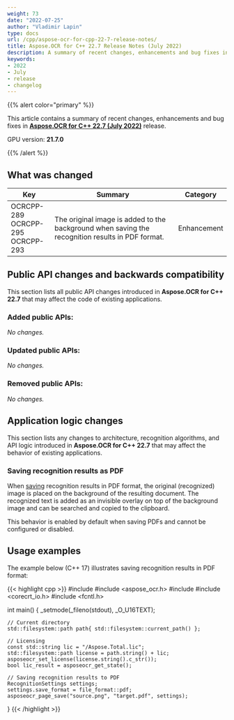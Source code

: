 ```yaml
---
weight: 73
date: "2022-07-25"
author: "Vladimir Lapin"
type: docs
url: /cpp/aspose-ocr-for-cpp-22-7-release-notes/
title: Aspose.OCR for C++ 22.7 Release Notes (July 2022)
description: A summary of recent changes, enhancements and bug fixes in Aspose.OCR for C++ 22.7 (July 2022) release.
keywords:
- 2022
- July
- release
- changelog
---
```


{{% alert color="primary" %}}

This article contains a summary of recent changes, enhancements and bug fixes in [**Aspose.OCR for C++ 22.7 (July 2022)**](https://www.nuget.org/packages/Aspose.OCR.Cpp/22.7.0) release.

GPU version: **21.7.0**

{{% /alert %}}

## What was changed

Key | Summary | Category
--- | ------- | --------
OCRCPP-289<br />OCRCPP-295<br />OCRCPP-293 | The original image is added to the background when saving the recognition results in PDF format. | Enhancement

## Public API changes and backwards compatibility

This section lists all public API changes introduced in **Aspose.OCR for C++ 22.7** that may affect the code of existing applications.

### Added public APIs:

_No changes._

### Updated public APIs:

_No changes._

### Removed public APIs:

_No changes._

## Application logic changes

This section lists any changes to architecture, recognition algorithms, and API logic introduced in **Aspose.OCR for C++ 22.7** that may affect the behavior of existing applications.

### Saving recognition results as PDF

When [saving](/ocr/cpp/get-ocr-result-as-file/) recognition results in PDF format, the original (recognized) image is placed on the background of the resulting document. The recognized text is added as an invisible overlay on top of the background image and can be searched and copied to the clipboard.

This behavior is enabled by default when saving PDFs and cannot be configured or disabled.

## Usage examples

The example below (C++ 17) illustrates saving recognition results in PDF format:

{{< highlight cpp >}}
#include <iostream>
#include <aspose_ocr.h>
#include <filesystem>
#include <corecrt_io.h>
#include <fcntl.h>

int main()
{
    _setmode(_fileno(stdout), _O_U16TEXT);

    // Current directory
    std::filesystem::path path{ std::filesystem::current_path() };

    // Licensing
    const std::string lic = "/Aspose.Total.lic";
    std::filesystem::path license = path.string() + lic;
    asposeocr_set_license(license.string().c_str());
    bool lic_result = asposeocr_get_state();

    // Saving recognition results to PDF
    RecognitionSettings settings;
    settings.save_format = file_format::pdf;
    asposeocr_page_save("source.png", "target.pdf", settings);
}
{{< /highlight >}}
